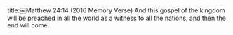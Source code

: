 title:￼Matthew 24:14 (2016 Memory Verse)
And this gospel of the kingdom will be preached in all the world as a witness to all the nations, and then the end will come.
